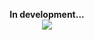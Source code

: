 <p align=center>
  <strong>In development...</strong> <br>
  <img src="https://i.pinimg.com/564x/7e/a1/40/7ea1407c688380488dada8b19d41702f.jpg" />
</p>
